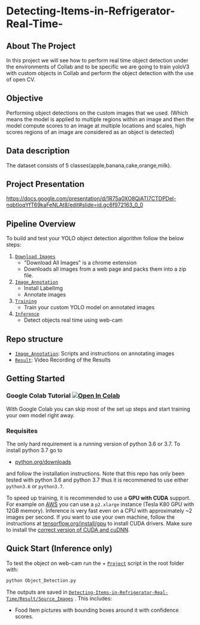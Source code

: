 # Detecting-Items-in-Refrigerator-Real-Time-

## About The Project
In this project we will see how to perform real time object detection under the environments of Collab and to be specific we are going to train yoloV3 with custom objects in Collab and perform the object detection with the use of open CV.

## Objective
Performing object detections on the custom images that we used. 
(Which means the model is applied to multiple regions within an image and then the model compute scores to an image at multiple locations and scales, high scores regions of an image are considered as an object is detected)

## Data description

The dataset consists of 5 classes(apple,banana,cake,orange,milk).

## Project Presentation
https://docs.google.com/presentation/d/1R75a0XO8QiATI7CTDPDel-nqbtIoqYfT69kaFeNLAt8/edit#slide=id.gc6f972163_0_0


## Pipeline Overview

To build and test your YOLO object detection algorithm follow the below steps:
 
 1. [`Download Images`](/1_Download_Images/)
	 - "Download All Images" is a chrome extension
	 - Downloads all images from a web page and packs them into a zip file.
 2. [`Image_Annotation`](/2_Image_Annotation/)
	 - Install LabelImg
	 - Annotate images
 3. [`Training`](/3_Training/)
 	- Train your custom YOLO model on annotated images 
 4. [`Inference`](/4_Inference/)
 	- Detect objects real time using web-cam
	
## Repo structure
+ [`Image_Annotation`](/Image_Annotation/): Scripts and instructions on annotating images
+ [`Result`](/Result/): Video Recording of the Results
 
## Getting Started

### Google Colab Tutorial <a href="https://colab.research.google.com/drive/10pyFNMAntR1CLol_rBtHda92MDu34yEQ?usp=sharing" target="_parent"><img src="https://colab.research.google.com/assets/colab-badge.svg" alt="Open In Colab"/></a>
With Google Colab you can skip most of the set up steps and start training your own model right away. 

### Requisites
The only hard requirement is a running version of python 3.6 or 3.7. To install python 3.7 go to 
- [python.org/downloads](https://www.python.org/downloads/release/python-376/) 

and follow the installation instructions. Note that this repo has only been tested with python 3.6 and python 3.7 thus it is recommened to use either `python3.6` or `python3.7`.

To speed up training, it is recommended to use a **GPU with CUDA** support. For example on [AWS](/2_Training/AWS/) you can use a `p2.xlarge` instance (Tesla K80 GPU with 12GB memory). Inference is very fast even on a CPU with approximately ~2 images per second. If you want to use your own machine, follow the instructions at [tensorflow.org/install/gpu](https://www.tensorflow.org/install/gpu) to install CUDA drivers. Make sure to install the [correct version of CUDA and cuDNN](https://www.tensorflow.org/install/source#linux). 

## Quick Start (Inference only)
To test the object on web-cam run the + [`Project`](/Project/) script in the root folder with:

```bash
python Object_Detection.py
```

The outputs are saved in [`Detecting-Items-in-Refrigerator-Real-Time/Result/Source_Images`](/Result) . This includes:
 - Food Item pictures with bounding boxes around it with confidence scores.
  
